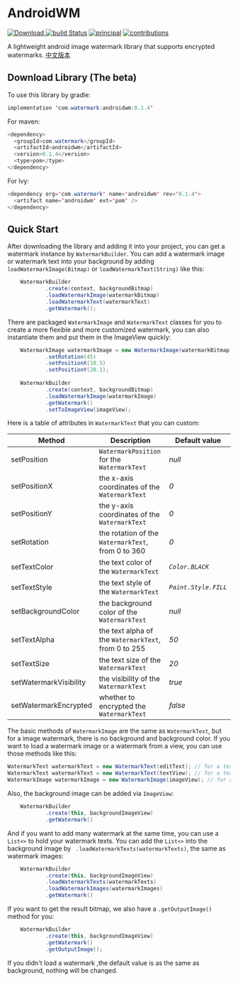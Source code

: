 # AndroidWM
 [ ![Download](https://api.bintray.com/packages/galaxyrockets/AndroidWM/androidwm/images/download.svg) ](https://bintray.com/galaxyrockets/AndroidWM/androidwm/_latestVersion) [![build Status](https://travis-ci.org/GalaxyRockets/AndroidWM.svg?branch=master)](https://travis-ci.org/GalaxyRockets/AndroidWM) [![principal](https://img.shields.io/badge/principal-huangyz0918-yellow.svg)](https://github.com/huangyz0918) [![contributions](https://img.shields.io/badge/contributions-welcome-green.svg)](https://github.com/GalaxyRockets/AndroidWM)

A lightweight android image watermark library that supports encrypted watermarks. [中文版本](./README-CN.md)

## Download Library (The beta)

To use this library by gradle:

```java
implementation 'com.watermark:androidwm:0.1.4'
```

For maven:

```java
<dependency>
  <groupId>com.watermark</groupId>
  <artifactId>androidwm</artifactId>
  <version>0.1.4</version>
  <type>pom</type>
</dependency>
```

For lvy:

```java
<dependency org='com.watermark' name='androidwm' rev='0.1.4'>
  <artifact name='androidwm' ext='pom' />
</dependency>
```

## Quick Start
After downloading the library and adding it into your project, you can get a watermark instance by `WatermarkBuilder`.
You can add a watermark image or watermark text into your background by adding `loadWatermarkImage(Bitmap)` or `loadWatermarkText(String)` like this:

```java
    WatermarkBuilder
            .create(context, backgroundBitmap)
            .loadWatermarkImage(watermarkBitmap)
            .loadWatermarkText(watermarkText)
            .getWatermark();
```

There are packaged `WatermarkImage` and `WatermarkText` classes for you to create a more flexible and more customized watermark, you can also instantiate them and put them in the ImageView quickly:

```java
    WatermarkImage watermarkImage = new WatermarkImage(watermarkBitmap)
            .setRotation(45)
            .setPositionX(10.5)
            .setPositionY(20.1);
            
    WatermarkBuilder
            .create(context, backgroundBitmap)
            .loadWatermarkImage(watermarkImage)
            .getWatermark()
            .setToImageView(imageView);
```

Here is a table of attributes in `WatermarkText` that you can custom:


|   __Method__  | __Description__ | __Default value__ |
| ------------- | ------------- | ------------- |
| setPosition  | `WatermarkPosition` for the  `WatermarkText` | _null_ |
| setPositionX  |  the x-axis coordinates of the `WatermarkText`  | _0_  |
| setPositionY  |  the y-axis coordinates of the `WatermarkText`  | _0_ |
| setRotation  |  the rotation of the `WatermarkText`, from 0 to 360 | _0_  |
| setTextColor   |  the text color of the `WatermarkText` | _`Color.BLACK`_  |
| setTextStyle    |  the text style of the `WatermarkText` | _`Paint.Style.FILL`_  |
| setBackgroundColor   |  the background color of the `WatermarkText` | _null_  |
| setTextAlpha   |  the text alpha of the `WatermarkText`, from 0 to 255 | _50_  |
| setTextSize  |  the text size of the `WatermarkText` | _20_   |
| setWatermarkVisibility  |  the visibility of the `WatermarkText` | _true_   |
| setWatermarkEncrypted  |  whether to encrypted the `WatermarkText` | _false_   |

The basic methods of `WatermarkImage` are the same as `WatermarkText`, but for a image watermark, there is no background and background color. If you want to load a watermark image or a watermark from a view, you can use those methods like this:

```java
WatermarkText watermarkText = new WatermarkText(editText); // for a text from EditText.
WatermarkText watermarkText = new WatermarkText(textView); // for a text from TextView.
WatermarkImage watermarkImage = new WatermarkImage(imageView); // for a image from imageView.
```
Also, the background image can be added via `ImageView`:

```java
    WatermarkBuilder
            .create(this, backgroundImageView)
            .getWatermark()

```

And if you want to add many watermark at the same time, you can use a `List<>` to hold your watermark texts. You can add the `List<>` into the background image by ` .loadWatermarkTexts(watermarkTexts)`, the same as watermark images:

```java
    WatermarkBuilder
            .create(this, backgroundImageView)
            .loadWatermarkTexts(watermarkTexts)
            .loadWatermarkImages(watermarkImages)
            .getWatermark()
```

If you want to get the result bitmap, we also have a `.getOutputImage()` method for you:

```java
    WatermarkBuilder
            .create(this, backgroundImageView)
            .getWatermark()
            .getOutputImage();

```

If you didn't load a watermark ,the default value is as the same as background, nothing will be changed.

